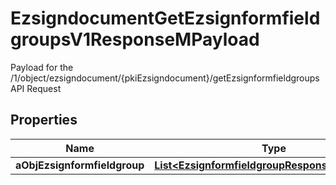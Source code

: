 

# EzsigndocumentGetEzsignformfieldgroupsV1ResponseMPayload

Payload for the /1/object/ezsigndocument/{pkiEzsigndocument}/getEzsignformfieldgroups API Request

## Properties

Name | Type | Description | Notes
------------ | ------------- | ------------- | -------------
**aObjEzsignformfieldgroup** | [**List&lt;EzsignformfieldgroupResponseCompound&gt;**](EzsignformfieldgroupResponseCompound.md) |  |  [optional]



